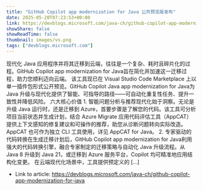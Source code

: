 ```yaml
---
title: "GitHub Copilot app modernization for Java 公共预览版发布"
date: 2025-05-20T07:23:53+00:00
link: https://devblogs.microsoft.com/java-ch/github-copilot-app-modernization-for-java
showShare: false
showReadTime: false
thumbnail: images/vs.png
tags: ["devblogs.microsoft.com"]
---
```

现代化 Java 应用程序并将其迁移到云端，往往是一个复杂、耗时且碎片化的过程。GitHub Copilot app modernization for Java旨在简化并加速这一迁移过程，助力您顺利迈向云端。 该工具现已在 Visual Studio Code Marketplace 上以单一插件包形式公开预览。GitHub Copilot Java app modernization for Java为 Java 升级与现代化提供了智能、可指导的路径——可自动化重复性任务、提升一致性并降低风险。 六大核心价值 1. 智能问题分析与推荐现代化始于洞察。无论是升级 Java 运行时，还是迁移到 Azure，首要步骤是了解您的代码。该工具可分析项目当前状态并生成计划，结合 Azure Migrate 应用代码评估工具（AppCAT）提供上下文感知的修复建议和可操作的推荐，助您从诊断问题转向实际改造。AppCAT 也可作为独立 CLI 工具使用，详见 AppCAT for Java。 2. 专家驱动的代码转换在生成迁移计划后，GitHub Copilot app modernization for Java利用强大的代码转换引擎，融合专家制定的迁移策略与自动化 Java 升级流程。从 Java 8 升级到 Java 21，或迁移到 Azure 服务平台，Copilot 均可精准地应用结构化变更。 在云端现代化场景中，工具提供预定义的 […]

- Link to article: https://devblogs.microsoft.com/java-ch/github-copilot-app-modernization-for-java